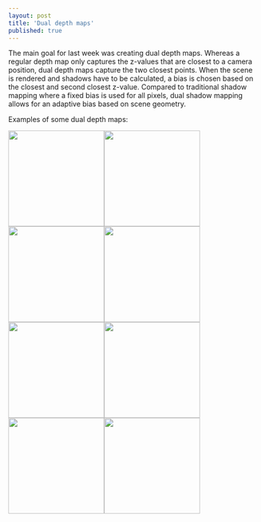```yaml
---
layout: post
title: 'Dual depth maps'
published: true
---
```


The main goal for last week was creating dual depth maps. Whereas a regular depth map only captures the z-values that are closest to a camera position, dual depth maps capture the two closest points. When the scene is rendered and shadows have to be calculated, a bias is chosen based on the closest and second closest z-value. Compared to traditional shadow mapping where a fixed bias is used for all pixels, dual shadow mapping allows for an adaptive bias based on scene geometry.

Examples of some dual depth maps:
<div class="aligncenter">
<img src="http://www.xaviert.be/uploads/2010/11/DM1.png" alt="" title="DM1" width="192" height="192" class="size-full wp-image-207" /><img src="http://www.xaviert.be/uploads/2010/11/DDM1.png" alt="" title="DDM1" width="192" height="192" class="size-full wp-image-208" />
<img src="http://www.xaviert.be/uploads/2010/11/DM2.png" alt="" title="DM2" width="192" height="192" class="size-full wp-image-209" /><img src="http://www.xaviert.be/uploads/2010/11/DDM2.png" alt="" title="DDM2" width="192" height="192" class="size-full wp-image-210" />
<img src="http://www.xaviert.be/uploads/2010/11/DM3.png" alt="" title="DM3" width="192" height="192" class="size-full wp-image-211" /><img src="http://www.xaviert.be/uploads/2010/11/DDM3.png" alt="" title="DDM3" width="192" height="192" class="size-full wp-image-212" />
<img src="http://www.xaviert.be/uploads/2010/11/DM4.png" alt="" title="DM4" width="192" height="192" class="size-full wp-image-213" /><img src="http://www.xaviert.be/uploads/2010/11/DDM4.png" alt="" title="DDM4" width="192" height="192" class="size-full wp-image-214" />
</div>